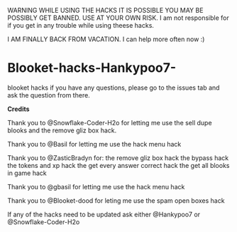 WARNING WHILE USING THE HACKS IT IS POSSIBLE YOU MAY BE POSSIBLY GET BANNED. USE AT YOUR OWN RISK. 
I am not responsible for if you get in any trouble while using theese hacks.

I AM FINALLY BACK FROM VACATION. I can help more often now :)

# Blooket-hacks-Hankypoo7-

blooket hacks
if you have any questions, please go to the issues tab and ask the question from there.

**Credits**

Thank you to @Snowflake-Coder-H2o for letting me use the sell dupe blooks and the remove gliz box hack. 

Thank you to @Basil for letting me use the hack menu hack

Thank you to @ZasticBradyn for:
the remove gliz box hack
the bypass hack
the tokens and xp hack
the get every answer correct hack
the get all blooks in game hack

Thank you to @gbasil for letting me use the hack menu hack

Thank you to @Blooket-dood for leting me use the spam open boxes hack

If any of the hacks need to be updated ask either @Hankypoo7 or @Snowflake-Coder-H2o
